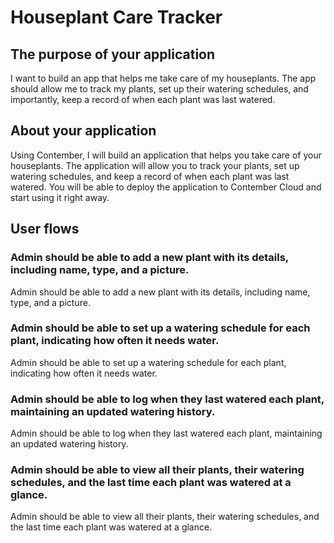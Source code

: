 # Houseplant Care Tracker

## The purpose of your application 
 I want to build an app that helps me take care of my houseplants. The app should allow me to track my plants, set up their watering schedules, and importantly, keep a record of when each plant was last watered.

## About your application
Using Contember, I will build an application that helps you take care of your houseplants. The application will allow you to track your plants, set up watering schedules, and keep a record of when each plant was last watered. You will be able to deploy the application to Contember Cloud and start using it right away.

## User flows
### Admin should be able to add a new plant with its details, including name, type, and a picture.
Admin should be able to add a new plant with its details, including name, type, and a picture.
### Admin should be able to set up a watering schedule for each plant, indicating how often it needs water.
Admin should be able to set up a watering schedule for each plant, indicating how often it needs water.
### Admin should be able to log when they last watered each plant, maintaining an updated watering history.
Admin should be able to log when they last watered each plant, maintaining an updated watering history.
### Admin should be able to view all their plants, their watering schedules, and the last time each plant was watered at a glance.
Admin should be able to view all their plants, their watering schedules, and the last time each plant was watered at a glance.
